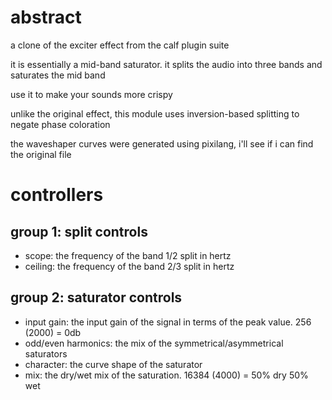 # abstract

a clone of the exciter effect from the calf plugin suite

it is essentially a mid-band saturator. it splits the audio into three bands and saturates the mid band

use it to make your sounds more crispy

unlike the original effect, this module uses inversion-based splitting to negate phase coloration

the waveshaper curves were generated using pixilang, i'll see if i can find the original file

# controllers

## group 1: split controls

- scope: the frequency of the band 1/2 split in hertz
- ceiling: the frequency of the band 2/3 split in hertz

## group 2: saturator controls

- input gain: the input gain of the signal in terms of the peak value. 256 (2000) = 0db
- odd/even harmonics: the mix of the symmetrical/asymmetrical saturators
- character: the curve shape of the saturator
- mix: the dry/wet mix of the saturation. 16384 (4000) = 50% dry 50% wet